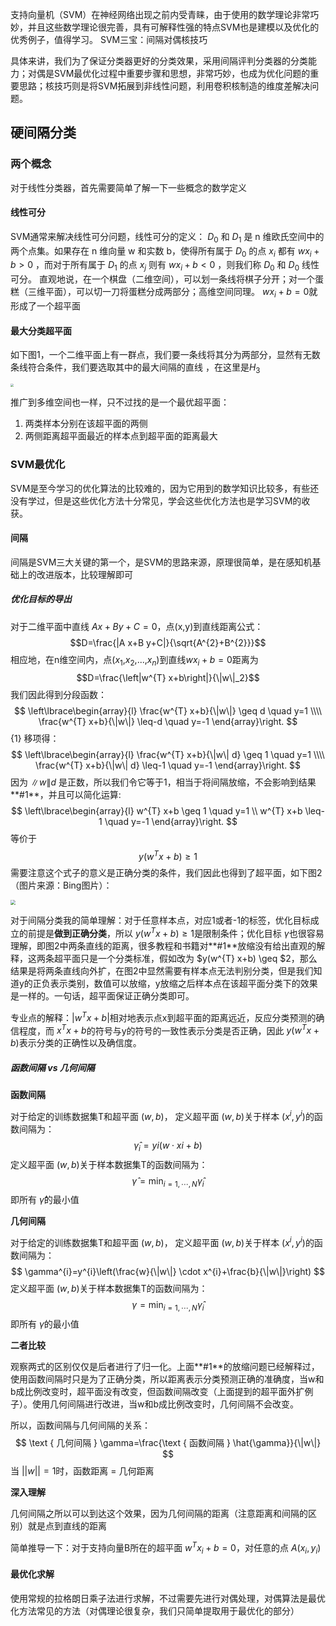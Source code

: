 支持向量机（SVM）在神经网络出现之前内受青睐，由于使用的数学理论非常巧妙，并且这些数学理论很完善，具有可解释性强的特点SVM也是建模以及优化的优秀例子，值得学习。
SVM三宝：间隔对偶核技巧

具体来讲，我们为了保证分类器更好的分类效果，采用间隔评判分类器的分类能力；对偶是SVM最优化过程中重要步骤和思想，非常巧妙，也成为优化问题的重要思路；核技巧则是将SVM拓展到非线性问题，利用卷积核制造的维度差解决问题。

## 硬间隔分类

### 两个概念

对于线性分类器，首先需要简单了解一下一些概念的数学定义

#### 线性可分

SVM通常来解决线性可分问题，线性可分的定义：
$D_0$ 和 $D_1$ 是 n 维欧氏空间中的两个点集。如果存在 n 维向量 w 和实数 b，使得所有属于 $D_0$ 的点 $x_i$ 都有 $wx_i+b>0$ ，而对于所有属于 $D_1$ 的点 $x_j$ 则有 $wx_i+b<0$ ，则我们称 $D_0$ 和 $D_0$ 线性可分。
直观地说，在一个棋盘（二维空间），可以划一条线将棋子分开；对一个蛋糕（三维平面），可以切一刀将蛋糕分成两部分；高维空间同理。
$wx_i+b=0$就形成了一个超平面

#### 最大分类超平面

如下图1，一个二维平面上有一群点，我们要一条线将其分为两部分，显然有无数条线符合条件，我们要选取其中的最大间隔的直线 ，在这里是$H_3$

<img src="https://amore.oss-cn-hangzhou.aliyuncs.com/img/svm1.png#x" style="zoom: 33%;" />

推广到多维空间也一样，只不过找的是一个最优超平面：

1. 两类样本分别在该超平面的两侧
2. 两侧距离超平面最近的样本点到超平面的距离最大

### SVM最优化

SVM是至今学习的优化算法的比较难的，因为它用到的数学知识比较多，有些还没有学过，但是这些优化方法十分常见，学会这些优化方法也是学习SVM的收获。

#### 间隔

间隔是SVM三大关键的第一个，是SVM的思路来源，原理很简单，是在感知机基础上的改进版本，比较理解即可

##### 优化目标的导出

对于二维平面中直线 $Ax+By+C=0$，点(x,y)到直线距离公式：
$$D=\frac{|A x+B y+C|}{\sqrt{A^{2}+B^{2}}}$$
相应地，在n维空间内，点($x_1$,$x_2$,...,$x_n$)到直线$wx_i+b=0$距离为
$$D=\frac{\left|w^{T} x+b\right|}{\|w\|_2}$$ 
我们因此得到分段函数：
$$
\left\lbrace\begin{array}{l}
\frac{w^{T} x+b}{\|w\|} \geq d \quad y=1 \\\\
\frac{w^{T} x+b}{\|w\|} \leq-d \quad y=-1
\end{array}\right.
$$ {1}
移项得：
$$
\left\lbrace\begin{array}{l}
\frac{w^{T} x+b}{\|w\| d} \geq 1 \quad y=1 \\\\
\frac{w^{T} x+b}{\|w\| d} \leq-1 \quad y=-1
\end{array}\right.
$$
因为 $\|w\| d$ 是正数，所以我们令它等于1，相当于将间隔放缩，不会影响到结果**#1**，并且可以简化运算:
$$
\left\lbrace\begin{array}{l}
w^{T} x+b \geq 1 \quad y=1 \\
w^{T} x+b \leq-1 \quad y=-1
\end{array}\right.
$$
等价于
$$
y(w^{T} x+b) \geq 1
$$
需要注意这个式子的意义是正确分类的条件，我们因此也得到了超平面，如下图2（图片来源：Bing图片）：

<img src="https://amore.oss-cn-hangzhou.aliyuncs.com/img/SVM2.png" style="zoom: 50%;" />

对于间隔分类我的简单理解：对于任意样本点，对应1或者-1的标签，优化目标成立的前提是**做到正确分类**，所以 $y(w^{T} x+b) \geq 1$是限制条件；优化目标 $\gamma$也很容易理解，即图2中两条直线的距离，很多教程和书籍对**#1**放缩没有给出直观的解释，这两条超平面只是一个分类标准，假如改为 $y(w^{T} x+b) \geq $2，那么结果是将两条直线向外扩，在图2中显然需要有样本点无法判别分类，但是我们知道y的正负表示类别，数值可以放缩，y放缩之后样本点在该超平面分类下的效果是一样的。一句话，超平面保证正确分类即可。

专业点的解释：$|w^{T}x+b|$相对地表示点x到超平面的距离远近，反应分类预测的确信程度，而 $x^{T}x+b$的符号与y的符号的一致性表示分类是否正确，因此 $y(w^{T}x+b)$表示分类的正确性以及确信度。

##### 函数间隔 vs 几何间隔

**函数间隔**

对于给定的训练数据集T和超平面 $(w, b)$， 定义超平面 $(w, b)$关于样本 $(x^i, y^i)$的函数间隔为：
$$
\hat{\gamma}_{i}=y i(w \cdot x i+b)
$$
定义超平面 $(w, b)$关于样本数据集T的函数间隔为：
$$
\hat{\gamma}=\min _{i=1, \cdots, N} \hat{\gamma}_{i}
$$
即所有  $\hat{\gamma}$的最小值

**几何间隔**

对于给定的训练数据集T和超平面 $(w, b)$， 定义超平面 $(w, b)$关于样本 $(x^i, y^i)$的函数间隔为：
$$
\gamma^{i}=y^{i}\left(\frac{w}{\|w\|} \cdot x^{i}+\frac{b}{\|w\|}\right)
$$
定义超平面 $(w, b)$关于样本数据集T的函数间隔为：
$$
\gamma=\min _{i=1, \cdots, N} \hat{\gamma}_{i}
$$
即所有  $\gamma$的最小值

**二者比较**

观察两式的区别仅仅是后者进行了归一化。上面**#1**的放缩问题已经解释过，使用函数间隔时只是为了正确分类，所以距离表示分类预测正确的准确度，当w和b成比例改变时，超平面没有改变，但函数间隔改变（上面提到的超平面外扩例子）。使用几何间隔进行改进，当w和b成比例改变时，几何间隔不会改变。

所以，函数间隔与几何间隔的关系：
$$
\text { 几何间隔 } \gamma=\frac{\text { 函数间隔 } \hat{\gamma}}{\|w\|}
$$
当 $||w||=1$时，函数距离 = 几何距离

**深入理解**

几何间隔之所以可以到达这个效果，因为几何间隔的距离（注意距离和间隔的区别）就是点到直线的距离

简单推导一下：对于支持向量B所在的超平面 $w^Tx_i+b=0$，对任意的点 $A(x_i, y_i)$

#### 最优化求解

使用常规的拉格朗日乘子法进行求解，不过需要先进行对偶处理，对偶算法是最优化方法常见的方法（对偶理论很复杂，我们只简单提取用于最优化的部分）